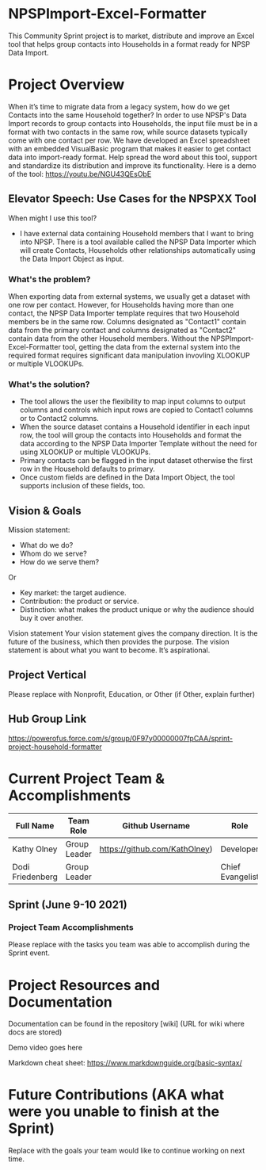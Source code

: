 # NPSPImport-Excel-Formatter
This Community Sprint project is to market, distribute and improve an Excel tool that helps group contacts into Households in a format ready for NPSP Data Import.

# Project Overview
When it’s time to migrate data from a legacy system, how do we get Contacts into the same Household together? In order to use NPSP's Data Import records to group contacts into Households, the input file must be in a format with two contacts in the same row, while source datasets typically come with one contact per row. We have developed an Excel spreadsheet with an embedded VisualBasic program that makes it easier to get contact data into import-ready format. Help spread the word about this tool, support and standardize its distribution and improve its functionality. Here is a demo of the tool: https://youtu.be/NGU43QEsObE

## Elevator Speech: Use Cases for the NPSPXX Tool
When might I use this tool?
- I have external data containing Household members that I want to bring into NPSP.
There is a tool available called the NPSP Data Importer which will create Contacts, Households other relationships automatically using the Data Import Object as input.

### What's the problem?
When exporting data from external systems, we usually get a dataset with one row per contact. However, for Households having more than one contact, the NPSP Data Importer template requires that two Household members be in the same row. Columns designated as "Contact1" contain data from the primary contact and columns designated as "Contact2" contain data from the other Household members. Without the NPSPImport-Excel-Formatter tool, getting the data from the external system into the required format requires significant data manipulation invovling XLOOKUP or multiple VLOOKUPs. 

### What's the solution?
-  The tool allows the user the flexibility to map input columns to output columns and controls which input rows are copied to Contact1 columns or to Contact2 columns.
-  When the source dataset contains a Household identifier in each input row, the tool will group the contacts into Households and format the data according to the NPSP Data Importer Template without the need for using XLOOKUP or multiple VLOOKUPs.
-  Primary contacts can be flagged in the input dataset otherwise the first row in the Household defaults to primary.
-  Once custom fields are defined in the Data Import Object, the tool supports inclusion of these fields, too.

## Vision & Goals
Mission statement: 
- What do we do?
- Whom do we serve?
- How do we serve them?

Or 

- Key market: the target audience.
- Contribution: the product or service.
- Distinction: what makes the product unique or why the audience should buy it over another.

Vision statement
Your vision statement gives the company direction. It is the future of the business, which then provides the purpose.
The vision statement is about what you want to become. It’s aspirational.

## Project Vertical
Please replace with Nonprofit, Education, or Other (if Other, explain further)

## Hub Group Link
https://powerofus.force.com/s/group/0F97y00000007fpCAA/sprint-project-household-formatter

# Current Project Team & Accomplishments

Full Name            | Team Role     | Github Username                                    |Role
------------         | ------------- | -------------                                      |-------------   
Kathy Olney          | Group Leader  | https://github.com/KathOlney)                      | Developer
Dodi Friedenberg     | Group Leader  |                                                    | Chief Evangelist

## Sprint (June 9-10 2021)

### Project Team Accomplishments
Please replace with the tasks you team was able to accomplish during the Sprint event.


# Project Resources and Documentation
Documentation can be found in the repository [wiki] (URL for wiki where docs are stored)

Demo video goes here

Markdown cheat sheet: https://www.markdownguide.org/basic-syntax/

# Future Contributions (AKA what were you unable to finish at the Sprint)
Replace with the goals your team would like to continue working on next time.

